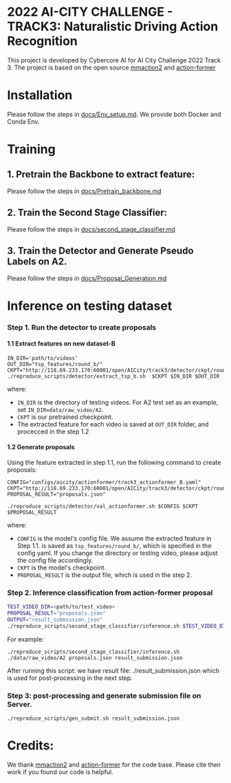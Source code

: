 # 2022 AI-CITY CHALLENGE - TRACK3: Naturalistic Driving Action Recognition
This project is developed by Cybercore AI for AI City Challenge 2022 Track 3.
The project is based on the open source [mmaction2](https://github.com/open-mmlab/mmaction2) and [action-former](https://github.com/happyharrycn/actionformer_release)

# Installation

Please follow the steps in [docs/Env_setup.md](docs/Env_setup.md). We provide both Docker and Conda Env.
# Training 

## 1. Pretrain the Backbone to extract feature:
Please follow the steps in [docs/Pretrain_backbone.md](docs/Pretrain_backbone.md)
## 2. Train the Second Stage Classifier:
Please follow the steps in [docs/second_stage_classifier.md](docs/second_stage_classifier.md)

## 3. Train the Detector and Generate Pseudo Labels on A2. 
Please follow the steps in [docs/Proposal_Generation.md](docs/Proposal_Generation.md)

# Inference on testing dataset 

### Step 1. Run the detector to create proposals 
#### 1.1 Extract features on new dataset-B
```
IN_DIR='path/to/videos'
OUT_DIR="tsp_features/round_b/"
CKPT="http://118.69.233.170:60001/open/AICity/track3/detector/ckpt/round2_tsp_67.5.pth"
./reproduce_scripts/detector/extract_tsp_b.sh  $CKPT $IN_DIR $OUT_DIR
```
where:
+ `IN_DIR` is the directory of testing videos. For A2 test set as an example, set `IN_DIR=data/raw_video/A2`.
+ `CKPT` is our pretrained checkpoint.
+ The extracted feature for each video is saved at `OUT_DIR` folder, and procecced in the step 1.2 


#### 1.2 Generate proposals


Using the feature extracted in step 1.1, run the following command to create proposals:
```
CONFIG="configs/aicity/actionformer/track3_actionformer_B.yaml"
CKPT="http://118.69.233.170:60001/open/AICity/track3/detector/ckpt/round2_map_31.55.pth.tar"
PROPOSAL_RESULT="proposals.json"

./reproduce_scripts/detector/val_actionformer.sh $CONFIG $CKPT $PROPOSAL_RESULT 
```
where:
+ `CONFIG` is the model's config file. We assume the extracted feature in Step 1.1. is saved as `tsp_features/round_b/`, which is specified in the config yaml. If you change the directory or testing video, please adjust the config file accordingly.
+ `CKPT` is the model's checkpoint.
+ `PROPOSAL_RESULT` is the output file, which is used in the step 2.
### Step 2. Inference classification from action-former proposal
```bash
TEST_VIDEO_DIR=<path/to/test_video>
PROPOSAL_RESULT="proposals.json"
OUTPUT="result_submission.json"
./reproduce_scripts/second_stage_classifier/inference.sh $TEST_VIDEO_DIR $PROPOSAL_RESULT $OUTPUT
```
For example:
```
./reproduce_scripts/second_stage_classifier/inference.sh ./data/raw_video/A2 proposals.json result_submission.json
```
After running this script: we have result file: ./result_submission.json which is used for post-processing in the next step.

### Step 3: post-processing and generate submission file on Server. 
```
./reproduce_scripts/gen_submit.sh result_submission.json
```


# Credits:
We thank [mmaction2](https://github.com/open-mmlab/mmaction2) and [action-former](https://github.com/happyharrycn/actionformer_release) for the code base. Please cite their work if you found our code is helpful.

